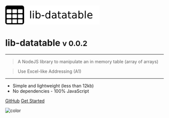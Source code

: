 <!-- _coverpage.md -->

![logo](media/lib-datatable-banner-300x60.png)

# lib-datatable <small>v 0.0.2</small>

<hr>

> A NodeJS library to manipulate an in memory table (array of arrays)

> Use Excel-like Addressing (A1)

<hr>

- Simple and lightweight (less than 12kb)
- No dependencies - 100% JavaScript

[GitHub](https://github.com/liquicode/lib-datatable)
[Get Started](guides/readme.md)


<!-- background image -->

<!-- ![]() -->

<!-- background color -->

![color](#cceeff)
